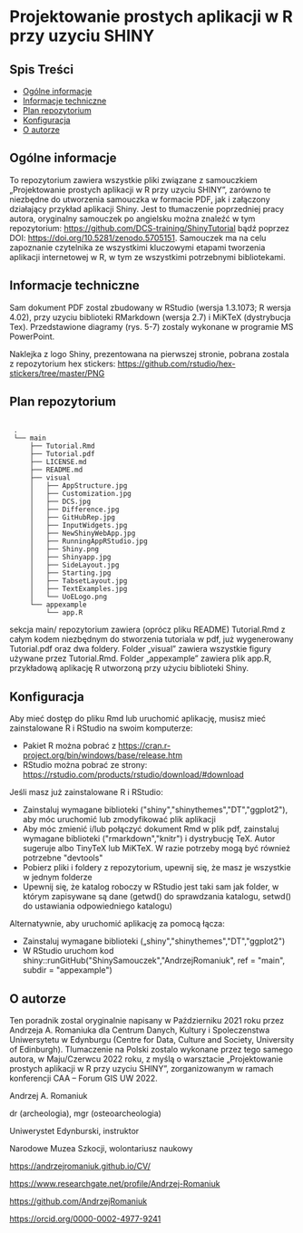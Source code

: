 # Projektowanie prostych aplikacji w R przy uzyciu SHINY

## Spis Treści
* [Ogólne informacje](#ogólne-informacje)
* [Informacje techniczne](#informacje-techniczne)
* [Plan repozytorium](#plan-repozytorium)
* [Konfiguracja](#konfiguracja)
* [O autorze](#o-autorze)

## Ogólne informacje
To repozytorium zawiera wszystkie pliki związane z samouczkiem „Projektowanie prostych aplikacji w R przy uzyciu SHINY”, zarówno te niezbędne do utworzenia samouczka w formacie PDF, jak i załączony działający przykład aplikacji Shiny. Jest to tłumaczenie poprzedniej pracy autora, oryginalny samouczek po angielsku można znaleźć w tym repozytorium: https://github.com/DCS-training/ShinyTutorial bądź poprzez DOI: https://doi.org/10.5281/zenodo.5705151. Samouczek ma na celu zapoznanie czytelnika ze wszystkimi kluczowymi etapami tworzenia aplikacji internetowej w R, w tym ze wszystkimi potrzebnymi bibliotekami.

## Informacje techniczne
Sam dokument PDF zostal zbudowany w RStudio (wersja 1.3.1073; R wersja 4.02), przy uzyciu biblioteki RMarkdown (wersja 2.7) i MiKTeX (dystrybucja Tex). Przedstawione
diagramy (rys. 5-7) zostaly wykonane w programie MS PowerPoint.

Naklejka z logo Shiny, prezentowana na pierwszej stronie, pobrana zostala z repozytorium hex stickers: https://github.com/rstudio/hex-stickers/tree/master/PNG

## Plan repozytorium
```

 .
 └── main
     ├── Tutorial.Rmd
     ├── Tutorial.pdf
     ├── LICENSE.md 
     ├── README.md
     ├── visual
     │   ├── AppStructure.jpg
     │   ├── Customization.jpg  
     │   ├── DCS.jpg   
     │   ├── Difference.jpg
     │   ├── GitHubRep.jpg
     │   ├── InputWidgets.jpg
     │   ├── NewShinyWebApp.jpg
     │   ├── RunningAppRStudio.jpg
     │   ├── Shiny.png
     │   ├── Shinyapp.jpg
     │   ├── SideLayout.jpg
     │   ├── Starting.jpg
     │   ├── TabsetLayout.jpg
     │   ├── TextExamples.jpg
     │   └── UoELogo.png
     └── appexample  
         └── app.R
```

sekcja main/ repozytorium zawiera (oprócz pliku README) Tutorial.Rmd z całym kodem niezbędnym do stworzenia tutoriala w pdf, już wygenerowany Tutorial.pdf oraz dwa foldery. Folder „visual” zawiera wszystkie figury używane przez Tutorial.Rmd. Folder „appexample” zawiera plik app.R, przykładową aplikację R utworzoną przy użyciu biblioteki Shiny.

## Konfiguracja
Aby mieć dostęp do pliku Rmd lub uruchomić aplikację, musisz mieć zainstalowane R i RStudio na swoim komputerze:
* Pakiet R można pobrać z https://cran.r-project.org/bin/windows/base/release.htm
* RStudio można pobrać ze strony: https://rstudio.com/products/rstudio/download/#download

Jeśli masz już zainstalowane R i RStudio:
* Zainstaluj wymagane biblioteki ("shiny","shinythemes","DT","ggplot2"), aby móc uruchomić lub zmodyfikować plik aplikacji 
* Aby móc zmienić i/lub połączyć dokument Rmd w plik pdf, zainstaluj wymagane biblioteki ("rmarkdown","knitr") i dystrybucję TeX. Autor sugeruje albo TinyTeX
lub MiKTeX. W razie potrzeby mogą być również potrzebne "devtools"
* Pobierz pliki i foldery z repozytorium, upewnij się, że masz je wszystkie w jednym folderze
* Upewnij się, że katalog roboczy w RStudio jest taki sam jak folder, w którym zapisywane są dane (getwd() do sprawdzania katalogu, setwd() do ustawiania odpowiedniego katalogu)

Alternatywnie, aby uruchomić aplikację za pomocą łącza:
* Zainstaluj wymagane biblioteki („shiny","shinythemes","DT","ggplot2")
* W RStudio uruchom kod shiny::runGitHub("ShinySamouczek","AndrzejRomaniuk", ref = "main", subdir = "appexample")

## O autorze
Ten poradnik zostal oryginalnie napisany w Październiku 2021 roku przez Andrzeja A. Romaniuka dla Centrum Danych, Kultury i Spoleczenstwa Uniwersytetu w Edynburgu
(Centre for Data, Culture and Society, University of Edinburgh). Tlumaczenie na Polski zostalo wykonane przez tego samego autora, w Maju/Czerwcu 2022
roku, z myślą o warsztacie „Projektowanie prostych aplikacji w R przy uzyciu SHINY”, zorganizowanym w ramach konferencji CAA – Forum GIS UW 2022.

Andrzej A. Romaniuk


dr (archeologia), mgr (osteoarcheologia)

Uniwerystet Edynburski, instruktor

Narodowe Muzea Szkocji, wolontariusz naukowy

https://andrzejromaniuk.github.io/CV/

https://www.researchgate.net/profile/Andrzej-Romaniuk

https://github.com/AndrzejRomaniuk

https://orcid.org/0000-0002-4977-9241
